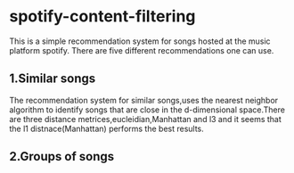 # spotify-content-filtering

This is a simple recommendation system for songs hosted at the music platform spotify.
There are five different recommendations one can use.

## 1.Similar songs
The recommendation system for similar songs,uses the nearest neighbor algorithm to identify songs that are close in the d-dimensional space.There are three 
distance metrices,eucleidian,Manhattan and l3 and it seems that the l1 distnace(Manhattan) performs the best results.

## 2.Groups of songs
